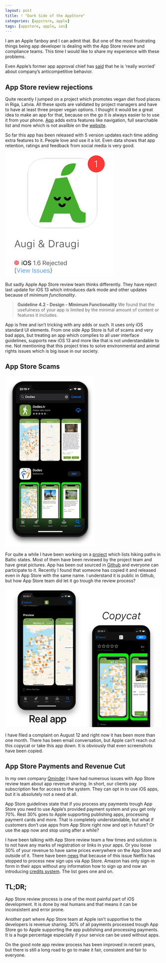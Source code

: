 ```yaml
---
layout: post
title: ! "Dark Side of the AppStore"
categories: [appstore, apple]
tags: [appstore, apple, ios]
---
```


I am an Apple fanboy and I can admit that. But one of the most frustrating things being app developer is dealing with the App Store review and compliance teams. This time I would like to share my experience with these problems.

Even Apple’s former app approval chief has [said](https://www.theverge.com/2019/5/29/18643868/apple-app-store-approval-process-antitrust-phillip-shoemaker-interview) that he is ‘really worried’ about company’s anticompetitive behavior.

<!--more-->

## App Store review rejections

Quite recently I jumped on a project which promotes vegan diet food places in Riga, Latvia. All these spots are validated by project managers and have to have at least three proper vegan options. I thought it would be a great idea to make an app for that, because on the go it is always easier to to use it from your phone. [App](https://apps.apple.com/ee/app/augi-draugi/id1475145259) adds extra features like navigation, full searchable list and more which is not availble on the [website](https://augidraugi.lv/).

So far this app has been released with 5 version updates each time adding extra features to it. People love and use it a lot. Even data shows that app retention, ratings and feedback from social media is very good.

![Reject app](/assets/img/dark-side-appstore/rejected-app-appstoreconnect.png)

But sadly Apple App Store review team thinks differently. They have reject last update for iOS 13 which introduces dark mode and other updates because of *minimum functionality*.

> **Guideline 4.2 - Design - Minimum Functionality**
> We found that the usefulness of your app is limited by the minimal amount of content or features it includes.

App is free and isn’t tricking with any adds or such. It uses only iOS standard UI elements. From one side App Store is full of scams and very bad apps, but treating an app which complies to all user interface guidelines, supports new iOS 13 and more like that is not understandable to me. Not mentioning that this project tries to solve environmental and animal rights issues which is big issue in our society. 

## App Store Scams

![Copycat](/assets/img/dark-side-appstore/copycat-search.png)

For quite a while I have been working on a [project](https://apps.apple.com/ee/app/dodies-lv/id1080800199) which lists hiking paths in Baltic states. Most of them have been reviewed by the project team and have great pictures. App has been out sourced in [Github](https://github.com/fassko/Dodies.lv) and everyone can participate to it. Recently I found that someone has copied it and released even in App Store with the same name. I understand it is public in Github, but how App Store team did let it go trough the review process?

![Copycat](/assets/img/dark-side-appstore/copycat.png)

I have filed a complaint on August 12 and right now it has been more than one month. There has been email conversation, but Apple can’t reach out this copycat or take this app down. It is obviously that even screenshots have been copied.

## App Store Payments and Revenue Cut

In my own company [Qminder](https://www.qminder.com/) I have had numerous issues with App Store review team about app revenue sharing. In short, our clients pay subscription fee for access to the system. They can opt in to use iOS apps, but it is absolutely not a need at all.

App Store guidelines state that if you process any payments trough App Store you need to use Apple’s provided payment system and you get only 70%. Rest 30% goes to Apple supporting publishing apps, processing payment cards and more. That is completely understandable, but what if customers don’t use apps from App Store right now and opt in future? Or use the app now and stop using after a while?

I have been talking with App Store review team a few times and solution is to not have any marks of registration or links in your apps. Or you loose 30% of your revenue to have same prices everywhere on the App Store and outside of it. There have been [news](https://www.theverge.com/2018/12/28/18159373/netflix-in-app-subscriptions-iphone-ipad-ios-apple) that because of this issue Netflix has stopped to process new sign ups via App Store. Amazon has only sign-in form in their apps without any information how to sign up and now an introducing [credits system](https://twitter.com/stevemoser/status/1174408011965747201). The list goes one and on.

## TL;DR;

App Store review process is one of the most painful part of iOS development. It is done by real humans and that means it can be inconsistent and error prone.

Another part where App Store team at Apple isn’t supportive to the developers is revenue sharing. 30% of all payments processed trough App Store go to Apple supporting the app publishing and processing payments. It is a huge percentage especially if your service can be used without apps.

On the good note app review process has been improved in recent years, but there is still a long road to go to make it fair, consistent and fair to everyone.
